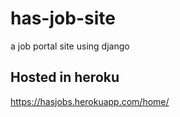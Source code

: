 # has-job-site
a job portal site using django


Hosted in heroku
----------------
https://hasjobs.herokuapp.com/home/
